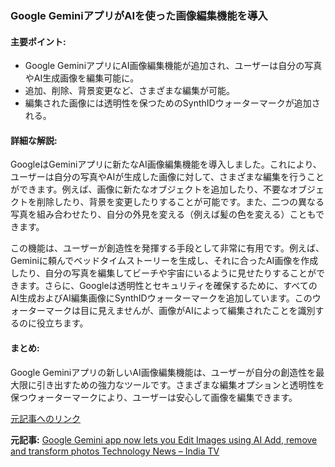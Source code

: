 ### Google GeminiアプリがAIを使った画像編集機能を導入

#### 主要ポイント:
- Google GeminiアプリにAI画像編集機能が追加され、ユーザーは自分の写真やAI生成画像を編集可能に。
- 追加、削除、背景変更など、さまざまな編集が可能。
- 編集された画像には透明性を保つためのSynthIDウォーターマークが追加される。

#### 詳細な解説:
GoogleはGeminiアプリに新たなAI画像編集機能を導入しました。これにより、ユーザーは自分の写真やAIが生成した画像に対して、さまざまな編集を行うことができます。例えば、画像に新たなオブジェクトを追加したり、不要なオブジェクトを削除したり、背景を変更したりすることが可能です。また、二つの異なる写真を組み合わせたり、自分の外見を変える（例えば髪の色を変える）こともできます。

この機能は、ユーザーが創造性を発揮する手段として非常に有用です。例えば、Geminiに頼んでベッドタイムストーリーを生成し、それに合ったAI画像を作成したり、自分の写真を編集してビーチや宇宙にいるように見せたりすることができます。さらに、Googleは透明性とセキュリティを確保するために、すべてのAI生成およびAI編集画像にSynthIDウォーターマークを追加しています。このウォーターマークは目に見えませんが、画像がAIによって編集されたことを識別するのに役立ちます。

#### まとめ:
Google Geminiアプリの新しいAI画像編集機能は、ユーザーが自分の創造性を最大限に引き出すための強力なツールです。さまざまな編集オプションと透明性を保つウォーターマークにより、ユーザーは安心して画像を編集できます。

[元記事へのリンク](https://www.indiatvnews.com/technology/news/google-gemini-app-now-lets-you-edit-images-using-ai-add-remove-and-transform-photos-2025-05-08-931103)

**元記事:** [Google Gemini app now lets you Edit Images using AI Add, remove and transform photos Technology News – India TV](https://www.indiatvnews.com/technology/news/google-gemini-app-now-lets-you-edit-images-using-ai-add-remove-and-transform-photos-2025-05-08-989267)